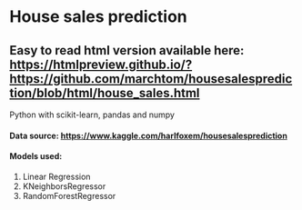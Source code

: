 # House sales prediction

## Easy to read html version available here: https://htmlpreview.github.io/?https://github.com/marchtom/housesalesprediction/blob/html/house_sales.html


Python with scikit-learn, pandas and numpy

#### Data source: https://www.kaggle.com/harlfoxem/housesalesprediction

#### Models used:
1. Linear Regression
2. KNeighborsRegressor
3. RandomForestRegressor
